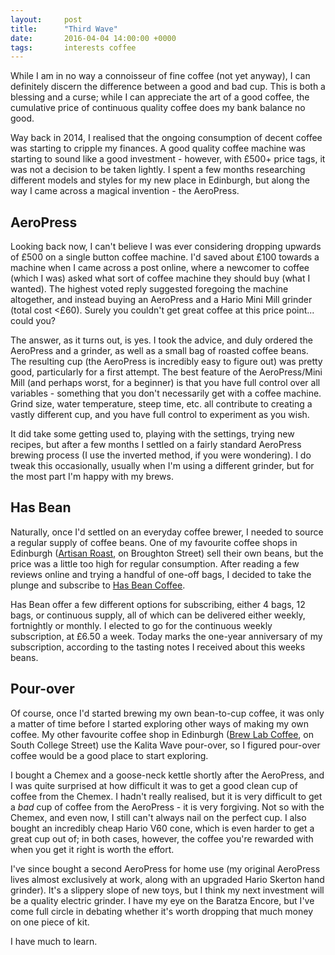 ```yaml
---
layout:     post
title:      "Third Wave"
date:       2016-04-04 14:00:00 +0000
tags:       interests coffee
---
```


While I am in no way a connoisseur of fine coffee (not yet anyway), I can definitely discern the difference between a good and bad cup. This is both a blessing and a curse; while I can appreciate the art of a good coffee, the cumulative price of continuous quality coffee does my bank balance no good.

<!-- Read More -->

Way back in 2014, I realised that the ongoing consumption of decent coffee was starting to cripple my finances. A good quality coffee machine was starting to sound like a good investment - however, with £500+ price tags, it was not a decision to be taken lightly. I spent a few months researching different models and styles for my new place in Edinburgh, but along the way I came across a magical invention - the AeroPress.

## AeroPress

Looking back now, I can't believe I was ever considering dropping upwards of £500 on a single button coffee machine. I'd saved about £100 towards a machine when I came across a post online, where a newcomer to coffee (which I was) asked what sort of coffee machine they should buy (what I wanted). The highest voted reply suggested foregoing the machine altogether, and instead buying an AeroPress and a Hario Mini Mill grinder (total cost <£60). Surely you couldn't get great coffee at this price point... could you?

The answer, as it turns out, is yes. I took the advice, and duly ordered the AeroPress and a grinder, as well as a small bag of roasted coffee beans. The resulting cup (the AeroPress is incredibly easy to figure out) was pretty good, particularly for a first attempt. The best feature of the AeroPress/Mini Mill (and perhaps worst, for a beginner) is that you have full control over all variables - something that you don't necessarily get with a coffee machine. Grind size, water temperature, steep time, etc. all contribute to creating a vastly different cup, and you have full control to experiment as you wish.

It did take some getting used to, playing with the settings, trying new recipes, but after a few months I settled on a fairly standard AeroPress brewing process (I use the inverted method, if you were wondering). I do tweak this occasionally, usually when I'm using a different grinder, but for the most part I'm happy with my brews.

## Has Bean

Naturally, once I'd settled on an everyday coffee brewer, I needed to source a regular supply of coffee beans. One of my favourite coffee shops in Edinburgh ([Artisan Roast][artisan-roast], on Broughton Street) sell their own beans, but the price was a little too high for regular consumption. After reading a few reviews online and trying a handful of one-off bags, I decided to take the plunge and subscribe to [Has Bean Coffee][has-bean-coffee].

Has Bean offer a few different options for subscribing, either 4 bags, 12 bags, or continuous supply, all of which can be delivered either weekly, fortnightly or monthly. I elected to go for the continuous weekly subscription, at £6.50 a week. Today marks the one-year anniversary of my subscription, according to the tasting notes I received about this weeks beans.

## Pour-over

Of course, once I'd started brewing my own bean-to-cup coffee, it was only a matter of time before I started exploring other ways of making my own coffee. My other favourite coffee shop in Edinburgh ([Brew Lab Coffee][brew-lab-coffee], on South College Street) use the Kalita Wave pour-over, so I figured pour-over coffee would be a good place to start exploring.

I bought a Chemex and a goose-neck kettle shortly after the AeroPress, and I was quite surprised at how difficult it was to get a good clean cup of coffee from the Chemex. I hadn't really realised, but it is very difficult to get a _bad_ cup of coffee from the AeroPress - it is very forgiving. Not so with the Chemex, and even now, I still can't always nail on the perfect cup. I also bought an incredibly cheap Hario V60 cone, which is even harder to get a great cup out of; in both cases, however, the coffee you're rewarded with when you get it right is worth the effort.

I've since bought a second AeroPress for home use (my original AeroPress lives almost exclusively at work, along with an upgraded Hario Skerton hand grinder). It's a slippery slope of new toys, but I think my next investment will be a quality electric grinder. I have my eye on the Baratza Encore, but I've come full circle in debating whether it's worth dropping that much money on one piece of kit.

I have much to learn.

[brew-lab-coffee]: http://www.brewlabcoffee.co.uk/
[artisan-roast]: http://www.artisanroast.co.uk/
[has-bean-coffee]: http://www.hasbean.co.uk/